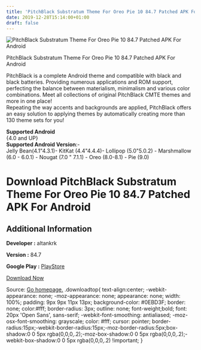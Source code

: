 ```yaml
---
title: 'PitchBlack Substratum Theme For Oreo Pie 10 84.7 Patched APK For Android'
date: 2019-12-28T15:14:00+01:00
draft: false
---
```


![PitchBlack Substratum Theme For Oreo Pie 10 84.7 Patched APK For Android](https://i0.wp.com/apkhome.net/wp-content/uploads/2019/12/PitchBlack-Substratum-Theme-For-Oreo-Pie-10-84.7-Patched.png "PitchBlack Substratum Theme For Oreo Pie 10 84.7 Patched APK For Android")

  

PitchBlack Substratum Theme For Oreo Pie 10 84.7 Patched APK For Android

PitchBlack is a complete Android theme and compatible with black and black batteries. Providing numerous applications and ROM support, perfecting the balance between materialism, minimalism and various color combinations. Meet all collections of original PitchBlack CMTE themes and more in one place!  
Repeating the way accents and backgrounds are applied, PitchBlack offers an easy solution to applying themes by automatically creating more than 130 theme sets for you!

**Supported Android**  
{4.0 and UP}  
**Supported Android Version**:-  
Jelly Bean(4.1"4.3.1)- KitKat (4.4"4.4.4)- Lollipop (5.0"5.0.2) - Marshmallow (6.0 - 6.0.1) - Nougat (7.0 " 7.1.1) - Oreo (8.0-8.1) - Pie (9.0)

Download PitchBlack Substratum Theme For Oreo Pie 10 84.7 Patched APK For Android
=================================================================================

Additional Information
----------------------

**Developer :** altankrk

**Version :** 84.7

**Google Play :** [PlayStore](https://play.google.com/store/apps/details?id=pitchblack.origins.westcrip)

  

[Download Now](https://store4app.co/post/pitchblack-substratum-theme-for-oreo-pie-10-84-7-patched-apk-for-android_1577542414)

  
Source: [Go homepage.](https://store4app.co/post/pitchblack-substratum-theme-for-oreo-pie-10-84-7-patched-apk-for-android_1577542414) .downloadtop{ text-align:center; -webkit-appearance: none; -moz-appearance: none; appearance: none; width: 100%; padding: 9px 9px 11px 13px; background-color: #0EBD3F; border: none; color:#fff; border-radius: 3px; outline: none; font-weight;bold; font: 20px 'Open Sans', sans-serif; -webkit-font-smoothing: antialiased; -moz-osx-font-smoothing: grayscale; color: #fff; cursor: pointer; border-radius:15px;-webkit-border-radius:15px;-moz-border-radius:5px;box-shadow:0 0 5px rgba(0,0,0,.2);-moz-box-shadow:0 0 5px rgba(0,0,0,.2);-webkit-box-shadow:0 0 5px rgba(0,0,0,.2) !important; }
